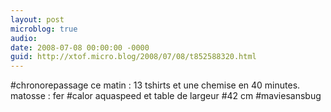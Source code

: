 ```yaml
---
layout: post
microblog: true
audio: 
date: 2008-07-08 00:00:00 -0000
guid: http://xtof.micro.blog/2008/07/08/t852588320.html
---
```

#chronorepassage ce matin : 13 tshirts et une chemise en 40 minutes. matosse : fer #calor aquaspeed et table de largeur #42 cm #maviesansbug
